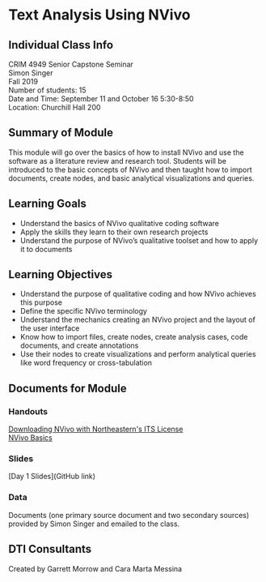 # Text Analysis Using NVivo

## Individual Class Info
CRIM 4949 Senior Capstone Seminar
<br>
Simon Singer
<br>
Fall 2019
<br>
Number of students: 15
<br>
Date and Time: September 11 and October 16 5:30-8:50
<br>
Location: Churchill Hall 200
<br>

## Summary of Module
This module will go over the basics of how to install NVivo and use the software as a literature review and research tool. Students will be introduced to the basic concepts of NVivo and then taught how to import documents, create nodes, and basic analytical visualizations and queries.

## Learning Goals
- Understand the basics of NVivo qualitative coding software 
- Apply the skills they learn to their own research projects
- Understand the purpose of NVivo’s qualitative toolset and how to apply it to documents

## Learning Objectives
- Understand the purpose of qualitative coding and how NVivo achieves this purpose
- Define the specific NVivo terminology
- Understand the mechanics creating an NVivo project and the layout of the user interface
- Know how to import files, create nodes, create analysis cases, code documents, and create annotations
- Use their nodes to create visualizations and perform analytical queries like word frequency or cross-tabulation


## Documents for Module

### Handouts

[Downloading NVivo with Northeastern's ITS License](https://github.com/NULabNortheastern/digitalassignmentshowcase/blob/master/text_analysis/intro_to_nvivo/crimonology_capstone-fall2019-singer/handout-installingNVivo.pdf)
<br>
[NVivo Basics](https://github.com/NULabNortheastern/digitalassignmentshowcase/blob/master/text_analysis/intro_to_nvivo/crimonology_capstone-fall2019-singer/handout-UsingNVivoBasics.pdf) 

### Slides

[Day 1 Slides](GitHub link)

### Data
Documents (one primary source document and two secondary sources) provided by Simon Singer and emailed to the class.

## DTI Consultants
Created by Garrett Morrow and Cara Marta Messina
